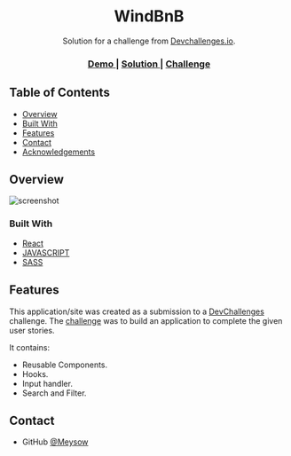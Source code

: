 <!-- Please update value in the {}  -->

<h1 align="center">WindBnB</h1>

<div align="center">
   Solution for a challenge from  <a href="http://devchallenges.io" target="_blank">Devchallenges.io</a>.
</div>

<div align="center">
  <h3>
    <a href="https://meysow.github.io/WindBnB/">
      Demo
    </a>
    <span> | </span>
    <a href="https://devchallenges.io/solutions/5XCjHHOTKgcQGag7J6lS">
      Solution
    </a>
    <span> | </span>
    <a href="https://devchallenges.io/challenges/3JFYedSOZqAxYuOCNmYD">
      Challenge
    </a>
  </h3>
</div>

<!-- TABLE OF CONTENTS -->

## Table of Contents

- [Overview](#overview)
- [Built With](#built-with)
- [Features](#features)
- [Contact](#contact)
- [Acknowledgements](#acknowledgements)

<!-- OVERVIEW -->

## Overview

![screenshot](https://meysow.github.io/DEVCHALLENGES/Edie-Homepage/img/WindBnB.png)

### Built With

<!-- This section should list any major frameworks that you built your project using. Here are a few examples.-->

- [React](https://reactjs.org/)
- [JAVASCRIPT](https://www.w3schools.com/js/)
- [SASS](https://sass-lang.com/)

## Features

<!-- List the features of your application or follow the template. Don't share the figma file here :) -->

This application/site was created as a submission to a [DevChallenges](https://devchallenges.io/challenges) challenge. The [challenge](https://devchallenges.io/challenges/3JFYedSOZqAxYuOCNmYD) was to build an application to complete the given user stories.

It contains:

- Reusable Components.
- Hooks.
- Input handler.
- Search and Filter.

## Contact

- GitHub [@Meysow](https://github.com/Meysow)
